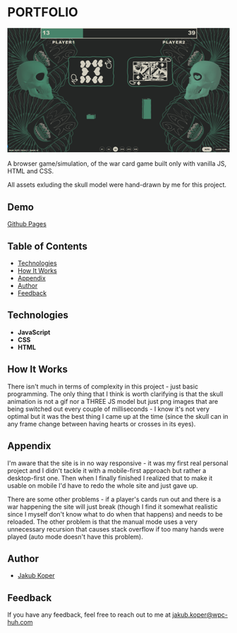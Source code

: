 # PORTFOLIO
![Screenshot 1](https://github.com/copperhuh/Portfolio/blob/master/src/screenshots/ss-war.png?raw=true)

A browser game/simulation, of the war card game built only with vanilla JS, HTML and CSS.

All assets exluding the skull model were hand-drawn by me for this project.

## Demo

[Github Pages](https://copperhuh.github.io/WAR/)

## Table of Contents

-   [Technologies](#Technologies)
-   [How It Works](#How-It-Works)
-   [Appendix](#Appendix)
-   [Author](#Author)
-   [Feedback](#Feedback)

## Technologies

-   **JavaScript**
-   **CSS** 
-   **HTML**

## How It Works

There isn't much in terms of complexity in this project - just basic programming. The only thing that I think is worth clarifying is that the skull animation is not a gif nor a THREE JS model but just png images that are being switched out every couple of milliseconds - I know it's not very optimal but it was the best thing I came up at the time (since the skull can in any frame change between having hearts or crosses in its eyes).

## Appendix

I'm aware that the site is in no way responsive - it was my first real personal project and I didn't tackle it with a mobile-first approach but rather a desktop-first one. Then when I finally finished I realized that to make it usable on mobile I'd have to redo the whole site and just gave up.

There are some other problems - if a player's cards run out and there is a war happening the site will just break (though I find it somewhat realistic since I myself don't know what to do when that happens) and needs to be reloaded. The other problem is that the manual mode uses a very unnecessary recursion that causes stack overflow if too many hands were played (auto mode doesn't have this problem). 

## Author

-   [Jakub Koper](https://github.com/copperhuh)

## Feedback

If you have any feedback, feel free to reach out to me at jakub.koper@wpc-huh.com
